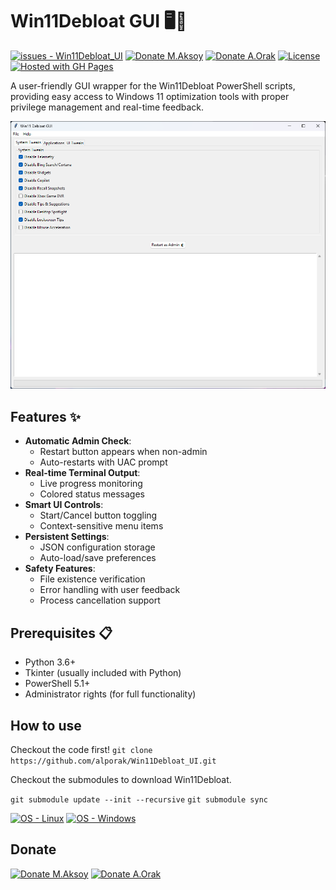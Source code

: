# Win11Debloat GUI 🖥️🔧

<a href="https://github.com/alporak/Win11Debloat_UI/issues"><img src="https://img.shields.io/github/issues/alporak/Win11Debloat_UI" alt="issues - Win11Debloat_UI"></a>
<a href="https://www.buymeacoffee.com/mcagriaksoy"><img src="https://img.shields.io/badge/-buy_me_a%C2%A0coffee-gray?logo=buy-me-a-coffee" alt="Donate M.Aksoy"></a>
<a href="https://www.buymeacoffee.com/alporak"><img src="https://img.shields.io/badge/-buy_me_a%C2%A0coffee-gray?logo=buy-me-a-coffee" alt="Donate A.Orak"></a>
<a href="#license"><img src="https://img.shields.io/badge/License-MIT-blue" alt="License"></a>
[![Hosted with GH Pages](https://img.shields.io/badge/Hosted_with-GitHub_Pages-blue?logo=github&logoColor=white)](https://pages.github.com/ "Go to GitHub Pages homepage")

A user-friendly GUI wrapper for the Win11Debloat PowerShell scripts, providing easy access to Windows 11 optimization tools with proper privilege management and real-time feedback.

![Application Screenshot](docs/screenshot.png)

## Features ✨
- **Automatic Admin Check**: 
  - Restart button appears when non-admin
  - Auto-restarts with UAC prompt
- **Real-time Terminal Output**:
  - Live progress monitoring
  - Colored status messages
- **Smart UI Controls**:
  - Start/Cancel button toggling
  - Context-sensitive menu items
- **Persistent Settings**:
  - JSON configuration storage
  - Auto-load/save preferences
- **Safety Features**:
  - File existence verification
  - Error handling with user feedback
  - Process cancellation support

## Prerequisites 📋
- Python 3.6+
- Tkinter (usually included with Python)
- PowerShell 5.1+
- Administrator rights (for full functionality)

## How to use

Checkout the code first!
``` git clone https://github.com/alporak/Win11Debloat_UI.git ```

Checkout the submodules to download Win11Debloat.

``` git submodule update --init --recursive ```
``` git submodule sync ```


[![OS - Linux](https://img.shields.io/badge/OS-Linux-blue?logo=linux&logoColor=white)](https://www.linux.org/ "Go to Linux homepage")
[![OS - Windows](https://img.shields.io/badge/OS-Windows-blue?logo=windows&logoColor=white)](https://www.microsoft.com/ "Go to Microsoft homepage")

## Donate

<a href="https://www.buymeacoffee.com/mcagriaksoy"><img src="https://img.shields.io/badge/-buy_me_a%C2%A0coffee-gray?logo=buy-me-a-coffee" alt="Donate M.Aksoy"></a>
<a href="https://www.buymeacoffee.com/alporak"><img src="https://img.shields.io/badge/-buy_me_a%C2%A0coffee-gray?logo=buy-me-a-coffee" alt="Donate A.Orak"></a>